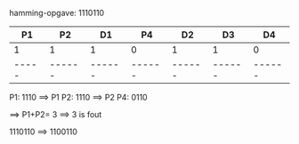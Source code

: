 hamming-opgave: 1110110


| P1  |  P2  |  D1  |  P4  |  D2  |  D3  |  D4  |
|-----|------|------|------|------|------|------|
|  1  |   1  |   1  |   0  |   1  |   1  |  0   |
|-----|------|------|------|------|------|------|

P1: 1110 ==> P1
P2: 1110 ==> P2
P4: 0110

==> P1+P2= 3 ==> 3 is fout

1110110 ==> 1100110
